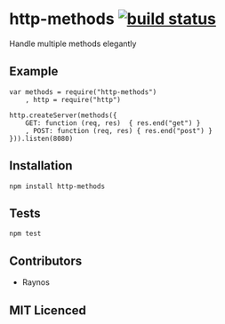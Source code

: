 # http-methods [![build status][1]][2]

Handle multiple methods elegantly

## Example

    var methods = require("http-methods")
        , http = require("http")

    http.createServer(methods({
        GET: function (req, res)  { res.end("get") }
        , POST: function (req, res) { res.end("post") }
    })).listen(8080)

## Installation

`npm install http-methods`

## Tests

`npm test`

## Contributors

 - Raynos

## MIT Licenced

  [1]: https://secure.travis-ci.org/Raynos/http-methods.png
  [2]: http://travis-ci.org/Raynos/http-methods
